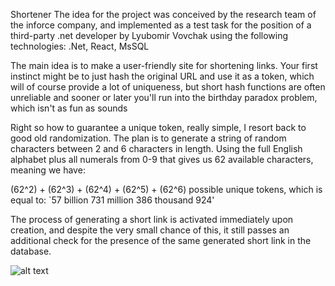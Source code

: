 Shortener
The idea for the project was conceived by the research team of the inforce company, and implemented as a test task for the position of a third-party .net developer by Lyubomir Vovchak using the following technologies: .Net, React, MsSQL

The main idea is to make a user-friendly site for shortening links. Your first instinct might be to just hash the original URL and use it as a token, which will of course provide a lot of uniqueness, but short hash functions are often unreliable and sooner or later you'll run into the birthday paradox problem, which isn't as fun as sounds

Right so how to guarantee a unique token, really simple, I resort back to good old randomization. The plan is to generate a string of random characters between 2 and 6 characters in length. Using the full English alphabet plus all numerals from 0-9 that gives us 62 available characters, meaning we have:

(62^2) + (62^3) + (62^4) + (62^5) + (62^6) possible unique tokens, which is equal to: `57 billion 731 million 386 thousand 924'

The process of generating a short link is activated immediately upon creation, and despite the very small chance of this, it still passes an additional check for the presence of the same generated short link in the database.

![alt text](https://github.com/Lyubomyr21/Shortener-Inforce/tree/master/Shortener/ReactFront/link-shortener/public/screenshot1.png?raw=true)
